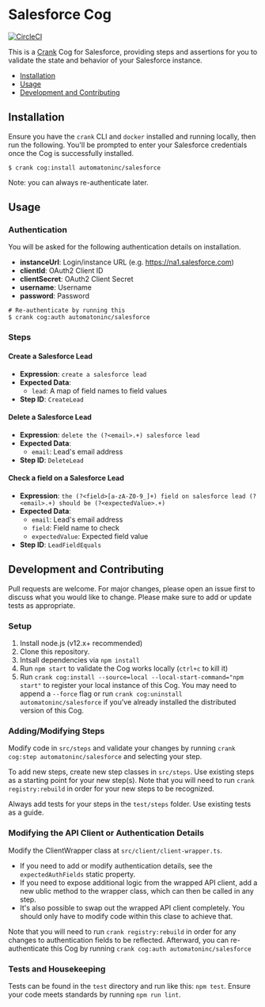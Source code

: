 # Salesforce Cog

[![CircleCI](https://circleci.com/gh/run-crank/cog-salesforce/tree/master.svg?style=svg)](https://circleci.com/gh/run-crank/cog-salesforce/tree/master)

This is a [Crank][what-is-crank] Cog for Salesforce, providing steps and
assertions for you to validate the state and behavior of your Salesforce
instance.

* [Installation](#installation)
* [Usage](#usage)
* [Development and Contributing](#development-and-contributing)

## Installation

Ensure you have the `crank` CLI and `docker` installed and running locally,
then run the following.  You'll be prompted to enter your Salesforce
credentials once the Cog is successfully installed.

```shell-session
$ crank cog:install automatoninc/salesforce
```

Note: you can always re-authenticate later.

## Usage

### Authentication
<!-- authenticationDetails -->
You will be asked for the following authentication details on installation.

- **instanceUrl**: Login/instance URL (e.g. https://na1.salesforce.com)
- **clientId**: OAuth2 Client ID
- **clientSecret**: OAuth2 Client Secret
- **username**: Username
- **password**: Password

```shell-session
# Re-authenticate by running this
$ crank cog:auth automatoninc/salesforce
```
<!-- authenticationDetailsEnd -->

### Steps
<!-- stepDetails -->
<h4 id="CreateLead">Create a Salesforce Lead</h4>

- **Expression**: `create a salesforce lead`
- **Expected Data**:
  - `lead`: A map of field names to field values
- **Step ID**: `CreateLead`

<h4 id="DeleteLead">Delete a Salesforce Lead</h4>

- **Expression**: `delete the (?<email>.+) salesforce lead`
- **Expected Data**:
  - `email`: Lead's email address
- **Step ID**: `DeleteLead`

<h4 id="LeadFieldEquals">Check a field on a Salesforce Lead</h4>

- **Expression**: `the (?<field>[a-zA-Z0-9_]+) field on salesforce lead (?<email>.+) should be (?<expectedValue>.+)`
- **Expected Data**:
  - `email`: Lead's email address
  - `field`: Field name to check
  - `expectedValue`: Expected field value
- **Step ID**: `LeadFieldEquals`
<!-- stepDetailsEnd -->

## Development and Contributing
Pull requests are welcome. For major changes, please open an issue first to
discuss what you would like to change. Please make sure to add or update tests
as appropriate.

### Setup

1. Install node.js (v12.x+ recommended)
2. Clone this repository.
3. Intsall dependencies via `npm install`
4. Run `npm start` to validate the Cog works locally (`ctrl+c` to kill it)
5. Run `crank cog:install --source=local --local-start-command="npm start"` to
   register your local instance of this Cog. You may need to append a `--force`
   flag or run `crank cog:uninstall automatoninc/salesforce` if you've already
   installed the distributed version of this Cog.

### Adding/Modifying Steps
Modify code in `src/steps` and validate your changes by running
`crank cog:step automatoninc/salesforce` and selecting your step.

To add new steps, create new step classes in `src/steps`. Use existing steps as
a starting point for your new step(s). Note that you will need to run
`crank registry:rebuild` in order for your new steps to be recognized.

Always add tests for your steps in the `test/steps` folder. Use existing tests
as a guide.

### Modifying the API Client or Authentication Details
Modify the ClientWrapper class at `src/client/client-wrapper.ts`.

- If you need to add or modify authentication details, see the
  `expectedAuthFields` static property.
- If you need to expose additional logic from the wrapped API client, add a new
  ublic method to the wrapper class, which can then be called in any step.
- It's also possible to swap out the wrapped API client completely. You should
  only have to modify code within this clase to achieve that.

Note that you will need to run `crank registry:rebuild` in order for any
changes to authentication fields to be reflected. Afterward, you can
re-authenticate this Cog by running `crank cog:auth automatoninc/salesforce`

### Tests and Housekeeping
Tests can be found in the `test` directory and run like this: `npm test`.
Ensure your code meets standards by running `npm run lint`.

[what-is-crank]: https://crank.run?utm_medium=readme&utm_source=automatoninc%2Fsalesforce
